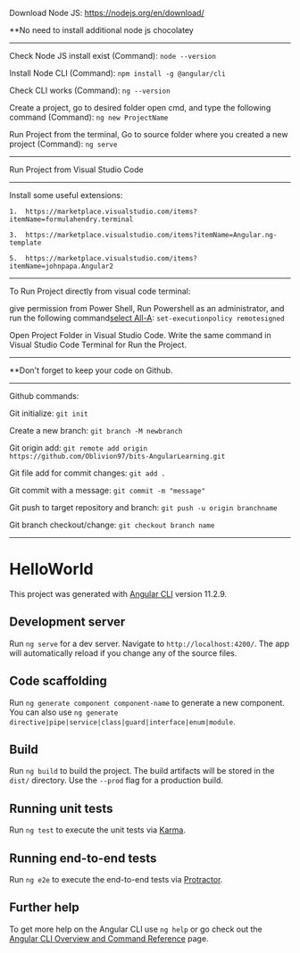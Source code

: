 Download Node JS: https://nodejs.org/en/download/

**No need to install additional node js chocolatey

-------------------------------------------------------

Check Node JS install exist (Command): `node --version`

Install Node CLI (Command): `npm install -g @angular/cli`

Check CLI works (Command): `ng --version`

Create a project, go to desired folder open cmd, and type the following command (Command): `ng new ProjectName`

Run Project from the terminal, Go to source folder where you created a new project (Command): `ng serve`

----------------------------------------------------------------------------

Run Project from Visual Studio Code

----------------------------------------------------------------------------
Install some useful extensions: 

	1.	https://marketplace.visualstudio.com/items?itemName=formulahendry.terminal
	
	3.	https://marketplace.visualstudio.com/items?itemName=Angular.ng-template
	
	5.	https://marketplace.visualstudio.com/items?itemName=johnpapa.Angular2

----------------------------------------------------------------------------
To Run Project directly from visual code terminal:

give permission from Power Shell, Run Powershell as an administrator, and run the following command[select All-A](Command): `set-executionpolicy remotesigned`

Open Project Folder in Visual Studio Code. Write the same command in Visual Studio Code Terminal for Run the Project.

------------------------------------------------------------------------------

**Don't forget to keep your code on Github.

----------------------------------------------------------------------------
Github commands:

Git initialize: `git init`

Create a new branch: `git branch -M newbranch`

Git origin add: `git remote add origin https://github.com/Oblivion97/bits-AngularLearning.git`

Git file add for commit changes: `git add .`

Git commit with a message: `git commit -m "message"`

Git push to target repository and branch: `git push -u origin branchname`

Git branch checkout/change: `git checkout branch name`


--------------------------------------------------------------------------------------

# HelloWorld

This project was generated with [Angular CLI](https://github.com/angular/angular-cli) version 11.2.9.

## Development server

Run `ng serve` for a dev server. Navigate to `http://localhost:4200/`. The app will automatically reload if you change any of the source files.

## Code scaffolding

Run `ng generate component component-name` to generate a new component. You can also use `ng generate directive|pipe|service|class|guard|interface|enum|module`.

## Build

Run `ng build` to build the project. The build artifacts will be stored in the `dist/` directory. Use the `--prod` flag for a production build.

## Running unit tests

Run `ng test` to execute the unit tests via [Karma](https://karma-runner.github.io).

## Running end-to-end tests

Run `ng e2e` to execute the end-to-end tests via [Protractor](http://www.protractortest.org/).

## Further help

To get more help on the Angular CLI use `ng help` or go check out the [Angular CLI Overview and Command Reference](https://angular.io/cli) page.
